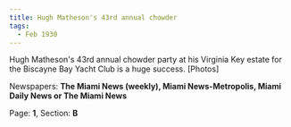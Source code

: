 ```yaml
---  
title: Hugh Matheson's 43rd annual chowder  
tags:  
  - Feb 1930  
---  
```

  
Hugh Matheson's 43rd annual chowder party at his Virginia Key estate for the Biscayne Bay Yacht Club is a huge success. [Photos]  
  
Newspapers: **The Miami News (weekly), Miami News-Metropolis, Miami Daily News or The Miami News**  
  
Page: **1**, Section: **B** 
